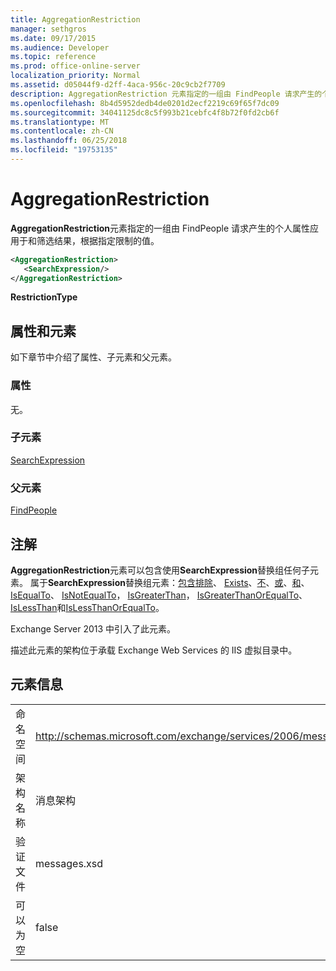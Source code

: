 ```yaml
---
title: AggregationRestriction
manager: sethgros
ms.date: 09/17/2015
ms.audience: Developer
ms.topic: reference
ms.prod: office-online-server
localization_priority: Normal
ms.assetid: d05044f9-d2ff-4aca-956c-20c9cb2f7709
description: AggregationRestriction 元素指定的一组由 FindPeople 请求产生的个人属性应用于和筛选结果，根据指定限制的值。
ms.openlocfilehash: 8b4d5952dedb4de0201d2ecf2219c69f65f7dc09
ms.sourcegitcommit: 34041125dc8c5f993b21cebfc4f8b72f0fd2cb6f
ms.translationtype: MT
ms.contentlocale: zh-CN
ms.lasthandoff: 06/25/2018
ms.locfileid: "19753135"
---
```

# <a name="aggregationrestriction"></a>AggregationRestriction

**AggregationRestriction**元素指定的一组由 FindPeople 请求产生的个人属性应用于和筛选结果，根据指定限制的值。 
  
```XML
<AggregationRestriction>
   <SearchExpression/>
</AggregationRestriction>
```

 **RestrictionType**
## <a name="attributes-and-elements"></a>属性和元素

如下章节中介绍了属性、子元素和父元素。
  
### <a name="attributes"></a>属性

无。
  
### <a name="child-elements"></a>子元素

[SearchExpression](searchexpression.md)
  
### <a name="parent-elements"></a>父元素

[FindPeople](findpeople.md)
  
## <a name="remarks"></a>注解

**AggregationRestriction**元素可以包含使用**SearchExpression**替换组任何子元素。 属于**SearchExpression**替换组元素：[包含](contains.md)[排除](excludes.md)、 [Exists](exists.md)、[不](not.md)、[或](or.md)、[和](and.md)、 [IsEqualTo](isequalto.md)、 [IsNotEqualTo](isnotequalto.md)， [IsGreaterThan](isgreaterthan.md)， [IsGreaterThanOrEqualTo](isgreaterthanorequalto.md)、 [IsLessThan](islessthan.md)和[IsLessThanOrEqualTo](islessthanorequalto.md)。
  
Exchange Server 2013 中引入了此元素。
  
描述此元素的架构位于承载 Exchange Web Services 的 IIS 虚拟目录中。
  
## <a name="element-information"></a>元素信息

|||
|:-----|:-----|
|命名空间  <br/> |http://schemas.microsoft.com/exchange/services/2006/messages  <br/> |
|架构名称  <br/> |消息架构  <br/> |
|验证文件  <br/> |messages.xsd  <br/> |
|可以为空  <br/> |false  <br/> |
   

